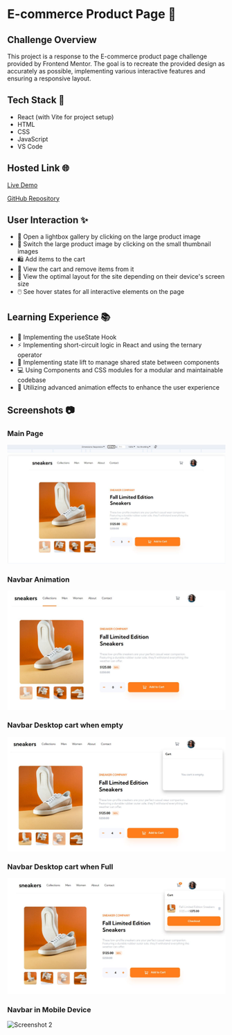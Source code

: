 # E-commerce Product Page 🛒

## Challenge Overview

This project is a response to the E-commerce product page challenge provided by Frontend Mentor. The goal is to recreate the provided design as accurately as possible, implementing various interactive features and ensuring a responsive layout.

## Tech Stack 🚀

- React (with Vite for project setup)
- HTML
- CSS
- JavaScript
- VS Code

## Hosted Link 🌐

[Live Demo](https://vinayak9669.github.io/E-commerceWebsite-frontend-mentor-challenge/)

[GitHub Repository](https://github.com/VINAYAK9669/E-commerceWebsite-frontend-mentor-challenge)

## User Interaction ✨

- 🌟 Open a lightbox gallery by clicking on the large product image
- 🔄 Switch the large product image by clicking on the small thumbnail images
- 🛍️ Add items to the cart
- 🛒 View the cart and remove items from it
- 📱 View the optimal layout for the site depending on their device's screen size
- 🖱️ See hover states for all interactive elements on the page

## Learning Experience 📚

- 🔄 Implementing the useState Hook
- ⚡ Implementing short-circuit logic in React and using the ternary operator
- 🚀 Implementing state lift to manage shared state between components
- 💻 Using Components and CSS modules for a modular and maintainable codebase
- 🎨 Utilizing advanced animation effects to enhance the user experience

## Screenshots 📷
### Main Page
![Screenshot 1](readmeImages/Desktop-Main.JPG)

### Navbar Animation
![Screenshot 2](readmeImages/Desktop-Cart-Nav-Animation.JPG)

### Navbar Desktop cart when empty
![Screenshot 2](readmeImages/Desktop-Cart-Empty.JPG)

### Navbar Desktop cart when Full
![Screenshot 2](readmeImages/Desktop-Cart-Full.JPG)

### Navbar in Mobile Device
![Screenshot 2](readmeImages/readmeImages/bigIkmageClick.JPG)

